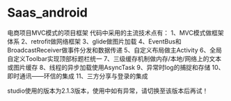 # Saas_android
电商项目MVC模式的项目框架
代码中采用的主流技术点有：
1、MVC模式做框架体系
2、retrofit做网络框架
3、glide做图片加载
4、EventBus和BroadcastReceiver做事件分发和数据传递
5、自定义布局做主Activity
6、全局自定义Toolbar实现顶部标题栏统一
7、三级缓存机制做内存/本地/网络上的文本或图片缓存
8、线程的异步加载使用AsyncTask
9、异常时log的捕捉和存储
10、即时通讯——环信的集成
11、三方分享与登录的集成


studio使用的版本为2.1.3版本，使用中如有异常，请切换至该版本后再试！
